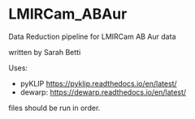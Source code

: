 # LMIRCam_ABAur
Data Reduction pipeline for LMIRCam AB Aur data

written by Sarah Betti

Uses:
- pyKLIP https://pyklip.readthedocs.io/en/latest/
- dewarp: https://dewarp.readthedocs.io/en/latest/

files should be run in order.

